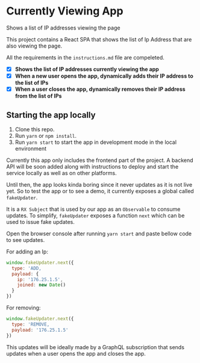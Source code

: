 # Currently Viewing App

Shows a list of IP addresses viewing the page

This project contains a React SPA that shows the list of Ip Address that
are also viewing the page.

All the requirements in the `instructions.md` file are compeleted.

* [x] **Shows the list of IP addresses currently viewing the app**
* [x] **When a new user opens the app, dynamically adds their IP address to the list of IPs**
* [x] **When a user closes the app, dynamically removes their IP address from the list of IPs**

## Starting the app locally

1.  Clone this repo.
2.  Run `yarn` or `npm install`.
3.  Run `yarn start` to start the app in development mode in the local environment

Currently this app only includes the frontend part of the project. A backend API will be soon added along with instructions to deploy and start the service locally as well as on other platforms.

Until then, the app looks kinda boring since it never updates as it is not live yet. So to test the app or to see a demo, it currently exposes a global called `fakeUpdater`.

It is a `RX Subject` that is used by our app as an `Observable` to consume updates. To simplify, `fakeUpdater` exposes a function `next` which can be used to issue fake updates.

Open the browser console after running `yarn start` and paste bellow code to see updates.

For adding an Ip:

```js
window.fakeUpdater.next({
  type: 'ADD,
  payload: {
    ip: '176.25.1.5',
    joined: new Date()
  }
})
```

For removing:

```js
window.fakeUpdater.next({
  type: 'REMOVE,
  payload: '176.25.1.5'
})
```

This updates will be ideally made by a GraphQL subscription that sends updates when a user opens the app and closes the app.
